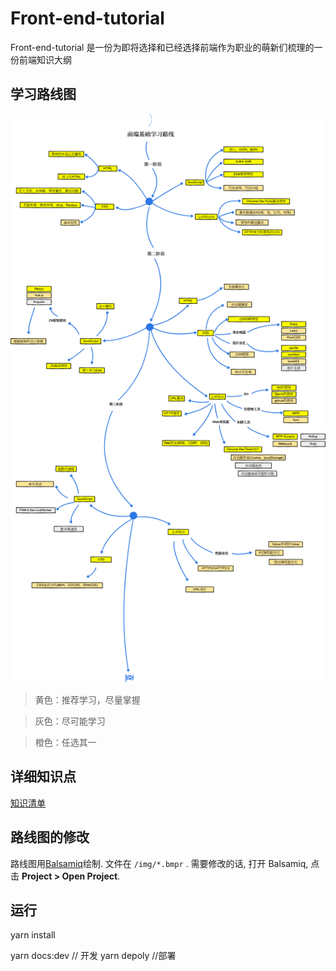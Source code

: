 # Front-end-tutorial

Front-end-tutorial 是一份为即将选择和已经选择前端作为职业的萌新们梳理的一份前端知识大纲

## 学习路线图
![roadmap](./img/roadmap-3.png)
 
> 黄色：推荐学习，尽量掌握 
 
> 灰色：尽可能学习 
 
> 橙色：任选其一 

## 详细知识点
[知识清单](front-end-roadmap.md)

## 路线图的修改
路线图用[Balsamiq](https://balsamiq.com/products/mockups/)绘制. 文件在 `/img/*.bmpr` . 需要修改的话, 打开 Balsamiq, 点击 **Project > Open Project**.	

## 运行
yarn install

yarn docs:dev // 开发
yarn depoly //部署
